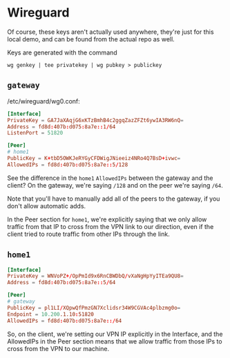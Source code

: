 # Wireguard

Of course, these keys aren't actually used anywhere, they're just for this
local demo, and can be found from the actual repo as well.

Keys are generated with the command 

```
wg genkey | tee privatekey | wg pubkey > publickey
```

## `gateway`

/etc/wireguard/wg0.conf:

```conf
[Interface]
PrivateKey = GA7JaXAqjG6xKTzBmhB4c2ggqZazZFZt6ywIA3RW6nQ=
Address = fd8d:407b:d075:8a7e::1/64
ListenPort = 51820

[Peer]
# home1
PublicKey = K+tbD5OWKJeRYGyCFDWigJNieeiz4NRo4Q7BsD+ivwc=
AllowedIPs = fd8d:407b:d075:8a7e::5/128
```

See the difference in the `home1` `AllowedIPs` between the gateway and
the client? On the gateway, we're saying `/128` and on the peer we're
saying `/64`.

Note that you'll have to manually add all of the peers to the gateway, 
if you don't allow automatic adds.

In the Peer section for `home1`, we're explicitly saying that we only
allow traffic from that IP to cross from the VPN link to our direction,
even if the client tried to route traffic from other IPs through the link.

## `home1`

```conf
[Interface]
PrivateKey = WNVoPZ+/OpPmId9x6RnCBWDbQ/vXaNgHpYyITEa9QU8=
Address = fd8d:407b:d075:8a7e::5/64

[Peer]
# gateway
PublicKey = pl1LI/XQpwQfPmzGN7Xclidsr34W9CGVAc4plbzmg0o=
Endpoint = 10.200.1.10:51820
AllowedIPs = fd8d:407b:d075:8a7e::/64
```

So, on the client, we're setting our VPN IP explicitly in the Interface,
and the AllowedIPs in the Peer section means that we allow traffic from
those IPs to cross from the VPN to our machine.
